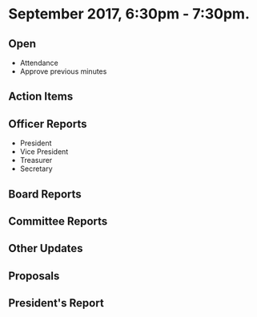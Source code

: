 # September 2017, 6:30pm - 7:30pm.

## Open
* Attendance
* Approve previous minutes

## Action Items

## Officer Reports
* President
* Vice President
* Treasurer
* Secretary

## Board Reports

## Committee Reports

## Other Updates

## Proposals

## President's Report 
